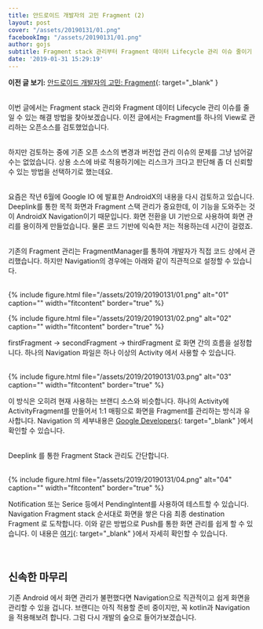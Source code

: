 ```yaml
---
title: 안드로이드 개발자의 고민 Fragment (2)
layout: post
cover: "/assets/20190131/01.png"
facebookImg: "/assets/20190131/01.png"
author: gojs
subtitle: Fragment stack 관리부터 Fragment 데이터 Lifecycle 관리 이슈 줄이기
date: '2019-01-31 15:29:19'
---
```


**이전 글 보기:** [안드로이드 개발자의 고민: Fragment](http://labs.brandi.co.kr/2018/07/17/gojs.html){: target="_blank" }
<br><br>

이번 글에서는 Fragment stack 관리와 Fragment 데이터 Lifecycle 관리 이슈를 줄일 수 있는 해결 방법을 찾아보겠습니다. 이전 글에서는  Fragment를 하나의 View로 관리하는 오픈소스를 검토했었습니다.<br><br>

하지만 검토하는 중에 기존 오픈 소스의 변경과 버전업 관리 이슈의 문제를 그냥 넘어갈 수는 없었습니다. 상용 소스에 바로 적용하기에는 리스크가 크다고 판단해 좀 더 신뢰할 수 있는 방법을 선택하기로 했는데요.<br><br>

요즘은 작년 6월에 Google IO 에 발표한 AndroidX의 내용을 다시 검토하고 있습니다. Deeplink를 통한 목적 화면과 Fragment 스택 관리가 중요한데, 이 기능을 도와주는 것이 AndroidX Navigation이기 때문입니다. 화면 전환을 UI 기반으로 사용하여 화면 관리를 용이하게 만들었습니다. 물론 코드 기반에 익숙한 저는 적용하는데 시간이 걸렸죠.<br><br>

기존의 Fragment 관리는 FragmentManager를 통하여 개발자가 직접 코드 상에서 관리했습니다. 하지만 Navigation의 경우에는 아래와 같이 직관적으로 설정할 수 있습니다.<br><br>

{% include figure.html file="/assets/2019/20190131/01.png" alt="01" caption="" width="fitcontent" border="true" %}<br>

{% include figure.html file="/assets/2019/20190131/02.png" alt="02" caption="" width="fitcontent" border="true" %}<br>

firstFragment -> secondFragment -> thirdFragment 로 화면 간의 흐름을 설정합니다. 하나의 Navigation 파일은 하나 이상의 Activity 에서 사용할 수 있습니다.<br><br>

{% include figure.html file="/assets/2019/20190131/03.png" alt="03" caption="" width="fitcontent" border="true" %}<br>

이 방식은 오히려 현재 사용하는 브랜디 소스와 비슷합니다. 하나의 Activity에 ActivityFragment를 만들어서 1:1 매핑으로 화면을 Fragment를 관리하는 방식과 유사합니다. Navigation 의 세부내용은 [Google Developers](https://developer.android.com/topic/libraries/architecture/navigation/navigation-implementing){: target="_blank" }에서 확인할 수 있습니다.<br><br>

Deeplink 를 통한 Fragment Stack 관리도 간단합니다.<br><br>

{% include figure.html file="/assets/2019/20190131/04.png" alt="04" caption="" width="fitcontent" border="true" %}<br>

Notification 또는 Serice 등에서 PendingIntent를 사용하여 테스트할 수 있습니다. Navigation Fragment stack 순서대로 화면을 쌓은 다음 최종 destination Fragment 로 도착합니다.  이와 같은 방법으로 Push를 통한 화면 관리를 쉽게 할 수 있습니다. 이 내용은 [여기](https://codelabs.developers.google.com/codelabs/android-navigation/#0){: target="_blank" }에서 자세히 확인할 수 있습니다. <br><br><br>


## 신속한 마무리
기존 Android 에서 화면 관리가 불편했다면 Navigation으로 직관적이고 쉽게 화면을 관리할 수 있을 겁니다. 브랜디는 아직 적용할 준비 중이지만, 꼭 kotlin과 Navigation을 적용해보려 합니다. 그럼 다시 개발의 숲으로 들어가보겠습니다. <br><br>

